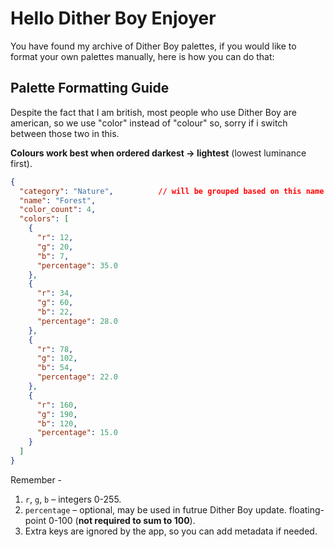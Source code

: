# Hello Dither Boy Enjoyer

You have found my archive of Dither Boy palettes, if you would like to format your own palettes manually, here is how you can do that:

## Palette Formatting Guide

Despite the fact that I am british, most people who use Dither Boy are american, so we use "color" instead of "colour" so, sorry if i switch between those two in this.

**Colours work best when ordered darkest → lightest** (lowest luminance first).

```json
{
  "category": "Nature",          // will be grouped based on this name in dither boy 
  "name": "Forest",               
  "color_count": 4,                
  "colors": [                      
    {
      "r": 12,
      "g": 20,
      "b": 7,
      "percentage": 35.0
    },
    {
      "r": 34,
      "g": 60,
      "b": 22,
      "percentage": 28.0
    },
    {
      "r": 78,
      "g": 102,
      "b": 54,
      "percentage": 22.0
    },
    {
      "r": 160,
      "g": 190,
      "b": 120,
      "percentage": 15.0
    }
  ]
}
```
Remember - 
1. `r`, `g`, `b` – integers 0-255.
2. `percentage` – optional, may be used in futrue Dither Boy update. floating-point 0-100 (**not required to sum to 100**).
3. Extra keys are ignored by the app, so you can add metadata if needed.

